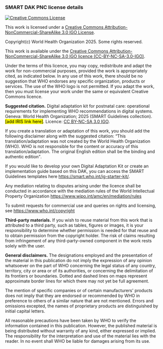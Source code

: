 <h3>SMART DAK PNC license details</h3>

<a rel="license" href="http://creativecommons.org/licenses/by-nc-sa/3.0/igo/"><img alt="Creative Commons License" style="border-width:0" src="https://i.creativecommons.org/l/by-nc-sa/3.0/igo/88x31.png"/></a>

<p>This work is licensed under a <a rel="license" href="http://creativecommons.org/licenses/by-nc-sa/3.0/igo/">Creative Commons Attribution-NonCommercial-ShareAlike 3.0 IGO License</a>.</p>



<p>Copyright(c) World Health Organization 2025. Some rights reserved.</p>
<p>This work is available under the <a rel="license" href="http://creativecommons.org/licenses/by-nc-sa/3.0/igo/">Creative Commons Attribution-NonCommercial-ShareAlike 3.0 IGO licence (CC-BY-NC-SA-3.0-IGO)</a>.</p>

<p>Under the terms of this licence, you may copy, redistribute and adapt the work for non-commercial purposes, provided the work is appropriately cited, as indicated below. In any use of 
this work, there should be no suggestion that WHO endorses any specific organization, products or services. The use of the WHO logo is not permitted. If you adapt the work, then you 
must license your work under the same or equivalent Creative Commons licence. </p>

<p><b>Suggested citation.</b>  Digital adaptation kit for postnatal care: operational requirements for implementing WHO recommendations in digital systems.
Geneva: World Health Organization; 2025 (SMART Guidelines collection). <mark>[add IRIS link here]</mark>. Licence: <a rel="license" href="http://creativecommons.org/licenses/by-nc-sa/3.0/igo/">CC BY-NC-SA 3.0 IGO</a>. </p>

<p>If you create a translation or adaptation of this work, you should add the following disclaimer along with the suggested citation: <q>This translation/adaptation was not created by the World 
Health Organization (WHO). WHO is not responsible for the content or accuracy of this translation/adaptation. The original English edition shall be the binding and authentic edition</q>. </p>
<p>If you would like to develop your own Digital Adaptation Kit or create an implementation guide based on this DAK, you can access the SMART Guidelines templates here <a rel="license" href="https://smart.who.int/ig-starter-kit/">https://smart.who.int/ig-starter-kit/</a>.</p>
 <p>Any mediation relating to disputes arising under the licence shall be conducted in accordance with the mediation rules of the World Intellectual Property Organization <a rel="license" href="https://www.wipo.int/amc/en/mediation/rules">https://www.wipo.int/amc/en/mediation/rules</a> </p>
 <p>To submit requests for commercial use and queries on rights and licensing, see <a rel="license" href="https://www.who.int/copyright">https://www.who.int/copyright</a>  </p>
 <p><b>Third-party materials.</b> If you wish to reuse material from this work that is attributed to a third party, such as tables, figures or images, it is your responsibility to determine whether 
permission is needed for that reuse and to obtain permission from the copyright holder. The risk of claims resulting from infringement of any third-party-owned component in the work 
rests solely with the user. </p>
<p><b>General disclaimers.</b> The designations employed and the presentation of the material in this publication do not imply the expression of any opinion whatsoever on the part of WHO 
concerning the legal status of any country, territory, city or area or of its authorities, or concerning the delimitation of its frontiers or boundaries. Dotted and dashed lines on maps 
represent approximate border lines for which there may not yet be full agreement. </p>
<p>The mention of specific companies or of certain manufacturers&apos; products does not imply that they are endorsed or recommended by WHO in preference to others of a similar nature that 
are not mentioned. Errors and omissions excepted, the names of proprietary products are distinguished by initial capital letters. </p>
<p>All reasonable precautions have been taken by WHO to verify the information contained in this publication. However, the published material is being distributed without warranty of any 
kind, either expressed or implied. The responsibility for the interpretation and use of the material lies with the reader. In no event shall WHO be liable for damages arising from its use.</p>
</div>
